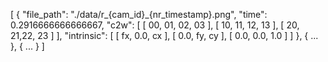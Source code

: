 [
    {
        "file_path": "./data/r_{cam_id}_{nr_timestamp}.png",
        "time": 0.2916666666666667,
        "c2w": [
            [
                00, 01, 02, 03
            ],
            [
                10, 11, 12, 13
            ],
            [
                20, 21,22, 23
            ]
        ],
        "intrinsic": [
            [
                fx, 0.0, cx
            ],
            [
                0.0, fy, cy
            ],
            [
                0.0, 0.0, 1.0
            ]
        ]
    },
    {
        ...
    },
    {
        ...
    }
]